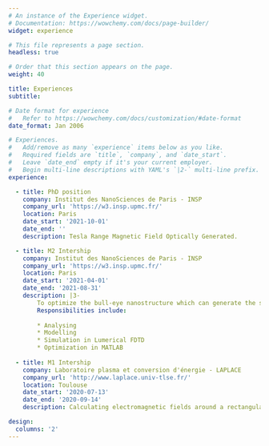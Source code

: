 ```yaml
---
# An instance of the Experience widget.
# Documentation: https://wowchemy.com/docs/page-builder/
widget: experience

# This file represents a page section.
headless: true

# Order that this section appears on the page.
weight: 40

title: Experiences
subtitle:

# Date format for experience
#   Refer to https://wowchemy.com/docs/customization/#date-format
date_format: Jan 2006

# Experiences.
#   Add/remove as many `experience` items below as you like.
#   Required fields are `title`, `company`, and `date_start`.
#   Leave `date_end` empty if it's your current employer.
#   Begin multi-line descriptions with YAML's `|2-` multi-line prefix.
experience:

  - title: PhD position
    company: Institut des NanoSciences de Paris - INSP
    company_url: 'https://w3.insp.upmc.fr/'
    location: Paris
    date_start: '2021-10-01'
    date_end: ''
    description: Tesla Range Magnetic Field Optically Generated.

  - title: M2 Intership
    company: Institut des NanoSciences de Paris - INSP
    company_url: 'https://w3.insp.upmc.fr/'
    location: Paris
    date_start: '2021-04-01'
    date_end: '2021-08-31'
    description: |3-
	    To optimize the bull-eye nanostructure which can generate the strongest stationary magnetic fields under cicularly polarized light excitation.
        Responsibilities include:
        
        * Analysing
        * Modelling
        * Simulation in Lumerical FDTD
        * Optimization in MATLAB
		
  - title: M1 Intership
    company: Laboratoire plasma et conversion d'énergie - LAPLACE
    company_url: 'http://www.laplace.univ-tlse.fr/'
    location: Toulouse
    date_start: '2020-07-13'
    date_end: '2020-09-14'
    description: Calculating electromagnetic fields around a rectangular in MATLAB

design:
  columns: '2'
---
```

